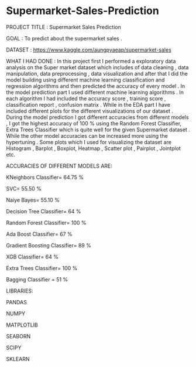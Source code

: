 # Supermarket-Sales-Prediction
PROJECT TITLE : Supermarket Sales Prediction

GOAL : To predict about the supermarket sales .

DATASET : https://www.kaggle.com/aungpyaeap/supermarket-sales

WHAT I HAD DONE : In this project first I performed a exploratory data analysis on the Super market dataset which includes of data cleaning , data manipulation, data preprocessing , data visualization and after that I did the model building using different machine learning classification and regression algorithms and then predicted the accuracy of every model . In the model prediction part I used different machine learning algorithms . In each algorithm I had included the accuracy score , training score , classification report , confusion matrix . While in the EDA part I have included different plots for the different visualizations of our dataset . During the model prediction I got different accuracies from different models , I got the highest accuracy of 100 % using the Random Forest Classifier, Extra Trees Classifier which is quite well for the given Supermarket dataset . While the other model accuracies can be increased more using the hypertuning . Some plots which I used for visualizing the dataset are Histogram , Barplot , Boxplot, Heatmap , Scatter plot , Pairplot , Jointplot etc.

ACCURACIES OF DIFFERENT MODELS ARE:

KNeighbors Classifier= 64.75 %

SVC= 55.50 %

Naiye Bayes= 55.10 %

Decision Tree Classifier= 64 %

Random Forest Classifier= 100 %

Ada Boost Classifier= 67 %

Gradient Boosting Classifier= 89 %

XGB Classifier= 64 %

Extra Trees Classifier= 100 %

Bagging Classifier = 51 %

LIBRARIES:

PANDAS

NUMPY

MATPLOTLIB

SEABORN

SCIPY

SKLEARN

